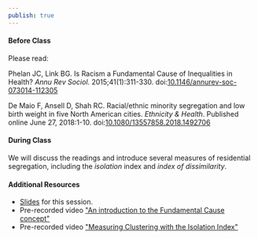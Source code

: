 ```yaml
---
publish: true
---
```


#### Before Class
Please read:

Phelan JC, Link BG. Is Racism a Fundamental Cause of Inequalities in Health? _Annu Rev Sociol_. 2015;41(1):311-330. doi:[10.1146/annurev-soc-073014-112305](https://doi.org/10.1146/annurev-soc-073014-112305)

De Maio F, Ansell D, Shah RC. Racial/ethnic minority segregation and low birth weight in five North American cities. _Ethnicity & Health_. Published online June 27, 2018:1-10. doi:[10.1080/13557858.2018.1492706](https://doi.org/10.1080/13557858.2018.1492706)

#### During Class

We will discuss the readings and introduce several measures of residential segregation, including the *isolation* index and *index of dissimilarity*.

#### Additional Resources
- [Slides](https://jzelner.github.io/document-garden/epid684/session_11_fundamental_cause.html) for this session.
- Pre-recorded video ["An introduction to the Fundamental Cause concept"](https://www.dropbox.com/s/1stjacn3p3roy2t/EPID592_01-06A_Spatial%20and%20Social%20Epidemiology_COURSERA.mp4?dl=0)
- Pre-recorded video ["Measuring Clustering with the Isolation Index"](https://www.dropbox.com/s/kq0b1d2cu0vckk6/EPID594_02-06_Measuring%20Clustering-%20with%20the%20Isolation%20Index_COURSERA.mp4?dl=0)

